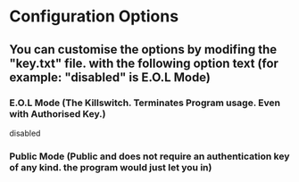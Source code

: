 # Configuration Options

## You can customise the options by modifing the "key.txt" file. with the following option text (for example: "disabled" is E.O.L Mode)

### E.O.L Mode (The Killswitch. Terminates Program usage. Even with Authorised Key.)
disabled

### Public Mode (Public and does not require an authentication key of any kind. the program would just let you in)
